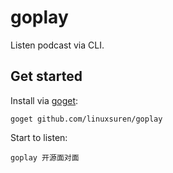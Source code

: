 # goplay

Listen podcast via CLI.

## Get started

Install via [goget](https://github.com/linuxsuren/goget):

```shell
goget github.com/linuxsuren/goplay
```

Start to listen:

```shell
goplay 开源面对面
```

